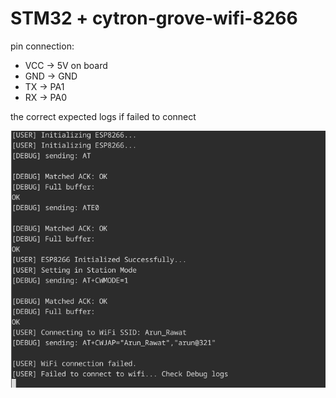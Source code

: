 # STM32 + cytron-grove-wifi-8266

pin connection:

- VCC -> 5V on board
- GND -> GND
- TX -> PA1
- RX -> PA0

the correct expected logs if failed to connect

![alt text](image.png)
